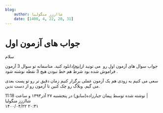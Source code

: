 ```yaml
---
blog:
    author: شااززز منگولیا
    date: [1400, 4, 22, 20, 31]
---
```

# جواب های آزمون اول

<div class="cnt">
<div class="postBody">سلام
<p>جواب سوال های آزمون اول رو  می تونید از<a href="http://s5.picofile.com/file/8157956734/a.pdf.html" target="_blank" title="جواب آزمون اول">اینجا</a>دانلود کنید. متاسفانه تو سوال 3 آزمون فراموش شده بود شرط هم خط نبودن هیچ 3 نقطه نوشته شود .</p>
<p>سعی می کنیم به زودی هم یک آزمون عملی برگزار کنیم زمان دقیق تر رو تو پست بعدی می گیم. وبلاگ رو چک کنین تا آزمون رو از دست ندین.</p>
</div>
<div class="postDesc">نوشته شده توسط پیمان جبارزاده(سابق) در پنجشنبه ۲۷ آذر۱۳۹۳ و ساعت 11:18 
	 |</div>
</div>

<div class="blog-info">
    <div class="blog-author">شااززز منگولیا</div>
    <div class="blog-date">۱۴۰۰/۰۴/۲۲ ۲۰:۳۱</div>
</div>

